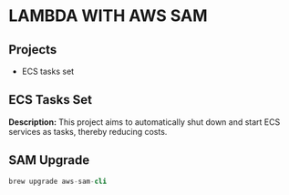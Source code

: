 # LAMBDA WITH AWS SAM

## Projects
- ECS tasks set

## ECS Tasks Set
**Description:** This project aims to automatically shut down and start ECS services as tasks, thereby reducing costs.

## SAM Upgrade
```s
brew upgrade aws-sam-cli
```
